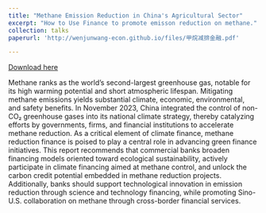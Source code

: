 ```yaml
---
title: "Methane Emission Reduction in China's Agricultural Sector"
excerpt: "How to Use Finance to promote emisson reduction on methane."
collection: talks
paperurl: 'http://wenjunwang-econ.github.io/files/甲烷减排金融.pdf'

---
```

[Download here](http://wenjunwang-econ.github.io/files/甲烷减排金融.pdf)

Methane ranks as the world’s second-largest greenhouse gas, notable for its high warming potential and short atmospheric lifespan. Mitigating methane emissions yields substantial climate, economic, environmental, and safety benefits. In November 2023, China integrated the control of non-CO₂ greenhouse gases into its national climate strategy, thereby catalyzing efforts by governments, firms, and financial institutions to accelerate methane reduction. As a critical element of climate finance, methane reduction finance is poised to play a central role in advancing green finance initiatives. This report recommends that commercial banks broaden financing models oriented toward ecological sustainability, actively participate in climate financing aimed at methane control, and unlock the carbon credit potential embedded in methane reduction projects. Additionally, banks should support technological innovation in emission reduction through science and technology financing, while promoting Sino-U.S. collaboration on methane through cross-border financial services.
